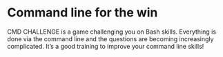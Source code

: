 # Command line for the win
CMD CHALLENGE is a game challenging you on Bash skills. 
Everything is done via the command line and the questions are becoming increasingly complicated. It’s a good training to improve your command line skills!


